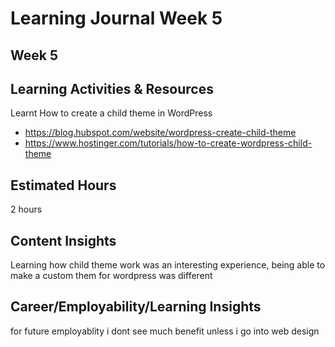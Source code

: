# Learning Journal Week 5
## Week 5
## Learning Activities & Resources
Learnt How to create a child theme in WordPress
- https://blog.hubspot.com/website/wordpress-create-child-theme
- https://www.hostinger.com/tutorials/how-to-create-wordpress-child-theme
## Estimated Hours
2 hours
## Content Insights
Learning how child theme work was an interesting experience, being able to make a custom them for wordpress was different
## Career/Employability/Learning Insights
for future employablity i dont see much benefit unless i go into web design